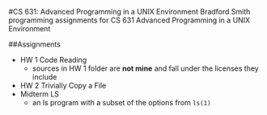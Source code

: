 #CS 631: Advanced Programming in a UNIX Environment
Bradford Smith programming assignments for CS 631 Advanced Programming in a UNIX Environment

##Assignments
- HW 1 Code Reading
    - sources in HW 1 folder are **not mine** and fall under the licenses they include
- HW 2 Trivially Copy a File
- Midterm LS
    - an ls program with a subset of the options from `ls(1)`
